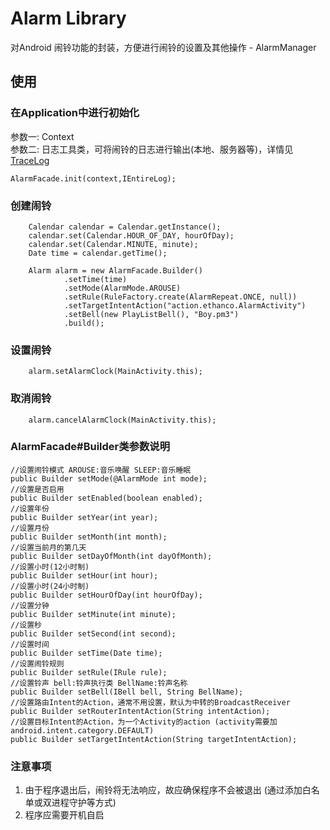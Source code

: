 # Alarm Library
对Android 闹铃功能的封装，方便进行闹铃的设置及其他操作 - AlarmManager

## 使用
### 在Application中进行初始化  
参数一: Context  
参数二: 日志工具类，可将闹铃的日志进行输出(本地、服务器等)，详情见[TraceLog](https://github.com/EthanCo/TraceLog)  

	AlarmFacade.init(context,IEntireLog);  

### 创建闹铃  
		Calendar calendar = Calendar.getInstance();
        calendar.set(Calendar.HOUR_OF_DAY, hourOfDay);
        calendar.set(Calendar.MINUTE, minute);
        Date time = calendar.getTime();

        Alarm alarm = new AlarmFacade.Builder()
                .setTime(time)
                .setMode(AlarmMode.AROUSE)
                .setRule(RuleFactory.create(AlarmRepeat.ONCE, null))
                .setTargetIntentAction("action.ethanco.AlarmActivity")
                .setBell(new PlayListBell(), "Boy.pm3")
                .build();
### 设置闹铃

        alarm.setAlarmClock(MainActivity.this);

### 取消闹铃

		alarm.cancelAlarmClock(MainActivity.this);

### AlarmFacade#Builder类参数说明  

	//设置闹铃模式 AROUSE:音乐唤醒 SLEEP:音乐睡眠
	public Builder setMode(@AlarmMode int mode);
	//设置是否启用
    public Builder setEnabled(boolean enabled);
	//设置年份
    public Builder setYear(int year);
	//设置月份
    public Builder setMonth(int month);
	//设置当前月的第几天
    public Builder setDayOfMonth(int dayOfMonth);
	//设置小时(12小时制)
    public Builder setHour(int hour);
	//设置小时(24小时制)
    public Builder setHourOfDay(int hourOfDay);
	//设置分钟
    public Builder setMinute(int minute);
	//设置秒
    public Builder setSecond(int second);
	//设置时间
    public Builder setTime(Date time);
	//设置闹铃规则
    public Builder setRule(IRule rule);
	//设置铃声 bell:铃声执行类 BellName:铃声名称
    public Builder setBell(IBell bell, String BellName);
	//设置路由Intent的Action，通常不用设置，默认为中转的BroadcastReceiver
    public Builder setRouterIntentAction(String intentAction);
	//设置目标Intent的Action，为一个Activity的action (activity需要加android.intent.category.DEFAULT)
    public Builder setTargetIntentAction(String targetIntentAction);

### 注意事项
1. 由于程序退出后，闹铃将无法响应，故应确保程序不会被退出 (通过添加白名单或双进程守护等方式)
2. 程序应需要开机自启